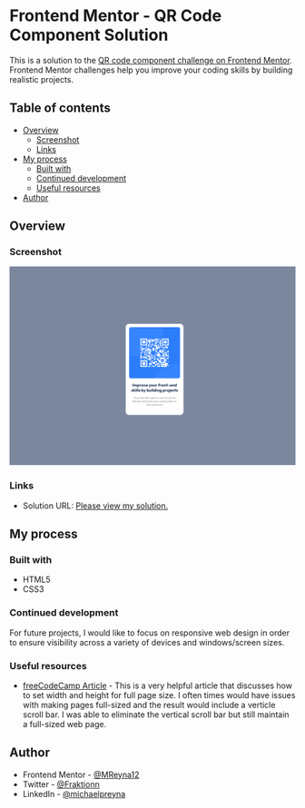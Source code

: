 # Frontend Mentor - QR Code Component Solution

This is a solution to the [QR code component challenge on Frontend Mentor](https://www.frontendmentor.io/challenges/qr-code-component-iux_sIO_H). Frontend Mentor challenges help you improve your coding skills by building realistic projects. 

## Table of contents

- [Overview](#overview)
  - [Screenshot](#screenshot)
  - [Links](#links)
- [My process](#my-process)
  - [Built with](#built-with)
  - [Continued development](#continued-development)
  - [Useful resources](#useful-resources)
- [Author](#author)

## Overview

### Screenshot

![image](QR-Code.png)

### Links

- Solution URL: [Please view my solution.](https://mreyna12.github.io/QRCodeProject/)

## My process

### Built with

- HTML5
- CSS3

### Continued development

For future projects, I would like to focus on responsive web design in order to ensure visibility across a variety of devices and windows/screen sizes.

### Useful resources

- [freeCodeCamp Article](https://www.freecodecamp.org/news/html-page-width-height/) - This is a very helpful article that discusses how to set width and height for full page size. I often times would have issues with making pages full-sized and the result would include a verticle scroll bar. I was able to eliminate the vertical scroll bar but still maintain a full-sized web page.

## Author

- Frontend Mentor - [@MReyna12](https://www.frontendmentor.io/profile/MReyna12)
- Twitter - [@Fraktionn](https://twitter.com/Fraktionn)
- LinkedIn - [@michaelpreyna](https://www.linkedin.com/in/michaelpreyna/)